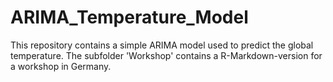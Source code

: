 # ARIMA_Temperature_Model
This repository contains a simple ARIMA model used to predict the global temperature. The subfolder 'Workshop' contains a R-Markdown-version for a workshop in Germany.
